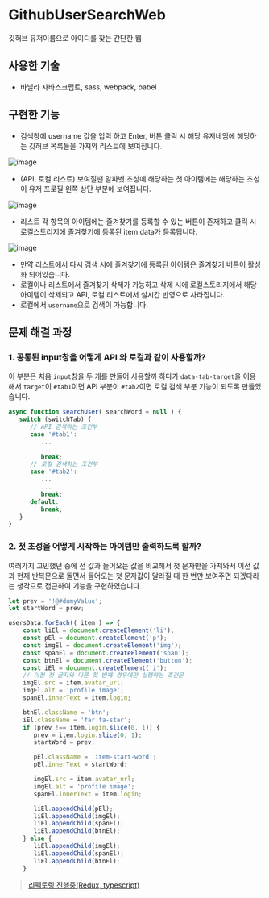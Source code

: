 # GithubUserSearchWeb
깃허브 유저이름으로 아이디를 찾는 간단한 웹

## 사용한 기술
- 바닐라 자바스크립트, sass, webpack, babel

## 구현한 기능
- 검색창에 username 값을 입력 하고 Enter, 버튼 클릭 시 해당 유저네임에 해당하는 깃허브 목록들을 가져와 리스트에 보여집니다.

![image](https://user-images.githubusercontent.com/54402926/123507399-0a41d800-d6a4-11eb-875e-2a0db39bf1a0.png)

- (API, 로컬 리스트) 보여질땐 알파벳 초성에 해당하는 첫 아이템에는 해당하는 초성이 유저 프로필 왼쪽 상단 부분에 보여집니다.


![image](https://user-images.githubusercontent.com/54402926/123507411-1c237b00-d6a4-11eb-9e78-2cf468e1147b.png)

- 리스트 각 항목의 아이템에는 즐겨찾기를 등록할 수 있는 버튼이 존재하고 클릭 시 로컬스토리지에 즐겨찾기에 등록된 item data가 등록됩니다.


![image](https://user-images.githubusercontent.com/54402926/123507443-55f48180-d6a4-11eb-865f-5706c7d92c6b.png)

- 만약 리스트에서 다시 검색 시에 즐겨찾기에 등록된 아이템은 즐겨찾기 버튼이 활성화 되어있습니다.
- 로컬이나 리스트에서 즐겨찾기 삭제가 가능하고 삭제 시에 로컬스토리지에서 해당 아이템이 삭제되고 API, 로컬 리스트에서 실시간 반영으로 사라집니다.
- 로컬에서 `username`으로 검색이 가능합니다.

## 문제 해결 과정

### 1. 공통된 input창을 어떻게 API 와 로컬과 같이 사용할까?
이 부분은 처음 `input`창을 두 개를 만들어 사용할까 하다가 `data-tab-target`을 이용해서 `target`이 `#tab1`이면 API 부분이 `#tab2`이면 로컬 검색 부분 기능이 되도록 만들었습니다. 
``` javascript
async function searchUser( searchWord = null ) {
   switch (switchTab) {
      // API 검색하는 조건부
      case '#tab1':
         ...
         ...
         break;
      // 로컬 검색하는 조건부
      case '#tab2':
         ...
         ...
         break;
      default:
         break;
   }
}
```
### 2. 첫 초성을 어떻게 시작하는 아이템만 출력하도록 할까?
여러가지 고민했던 중에 전 값과 들어오는 값을 비교해서 첫 문자만을 가져와서 이전 값과 현재 반복문으로 돌면서 들어오는 첫 문자값이 달라질 때 한 번만 보여주면 되겠다라는 생각으로 접근하여 기능을 구현하였습니다.

```javascript
let prev = '!@#dumyValue';
let startWord = prev;

usersData.forEach(( item ) => {
    const liEl = document.createElement('li');
    const pEl = document.createElement('p');
    const imgEl = document.createElement('img');
    const spanEl = document.createElement('span');
    const btnEl = document.createElement('button');
    const iEl = document.createElement('i');
    // 이전 첫 글자와 다른 첫 번째 경우에만 실행하는 조건문
    imgEl.src = item.avatar_url;
    imgEl.alt = 'profile image';
    spanEl.innerText = item.login;

    btnEl.className = 'btn';
    iEl.className = 'far fa-star';
    if (prev !== item.login.slice(0, 1)) {
       prev = item.login.slice(0, 1);
       startWord = prev;

       pEl.className = 'item-start-word';
       pEl.innerText = startWord;

       imgEl.src = item.avatar_url;
       imgEl.alt = 'profile image';
       spanEl.innerText = item.login;

       liEl.appendChild(pEl);
       liEl.appendChild(imgEl);
       liEl.appendChild(spanEl);
       liEl.appendChild(btnEl);
    } else {
       liEl.appendChild(imgEl);
       liEl.appendChild(spanEl);
       liEl.appendChild(btnEl);
    }
```

> [리펙토링 진행중(Redux, typescript)](https://github.com/chanho-Yoon/GithubUserSearchWeb-redux-typescript)
